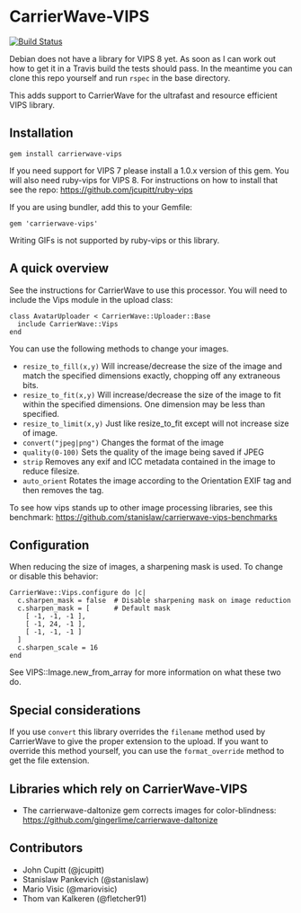 CarrierWave-VIPS
======================

[![Build Status](https://secure.travis-ci.org/eltiare/carrierwave-vips.png?branch=master)](http://travis-ci.org/eltiare/carrierwave-vips)

Debian does not have a library for VIPS 8 yet. As soon as I can work out how to get it in a Travis build the tests should pass. In the meantime you can clone this repo yourself and run `rspec` in the base directory.

This adds support to CarrierWave for the ultrafast and resource efficient
VIPS library.


Installation
---------------------

    gem install carrierwave-vips

If you need support for VIPS 7 please install a 1.0.x version of this gem. You will also need ruby-vips for VIPS 8.  For instructions on how to install that see the repo: https://github.com/jcupitt/ruby-vips

If you are using bundler, add this to your Gemfile:

    gem 'carrierwave-vips'
    
Writing GIFs is not supported by ruby-vips or this library.


A quick overview
---------------------

See the instructions for CarrierWave to use this processor. You will need
to include the Vips module in the upload class:

    class AvatarUploader < CarrierWave::Uploader::Base
      include CarrierWave::Vips
    end

You can use the following methods to change your images.

* `resize_to_fill(x,y)` Will increase/decrease the size of the image and match the specified dimensions exactly, chopping off any extraneous bits.
* `resize_to_fit(x,y)` Will increase/decrease the size of the image to fit within the specified dimensions. One dimension may be less than specified.
* `resize_to_limit(x,y)` Just like resize_to_fit except will not increase size of image.
* `convert("jpeg|png")` Changes the format of the image
* `quality(0-100)` Sets the quality of the image being saved if JPEG
* `strip` Removes any exif and ICC metadata contained in the image to reduce filesize.
* `auto_orient` Rotates the image according to the Orientation EXIF tag and then removes the tag.

To see how vips stands up to other image processing libraries, see this benchmark:  https://github.com/stanislaw/carrierwave-vips-benchmarks

Configuration
-------------

When reducing the size of images, a sharpening mask is used. To change or disable this behavior:

```
CarrierWave::Vips.configure do |c|
  c.sharpen_mask = false  # Disable sharpening mask on image reduction
  c.sharpen_mask = [      # Default mask
    [ -1, -1, -1 ], 
    [ -1, 24, -1 ], 
    [ -1, -1, -1 ] 
  ]
  c.sharpen_scale = 16     
end
```

See VIPS::Image.new_from_array for more information on what these two do. 

Special considerations
----------------------

If you use `convert` this library overrides the `filename` method used by CarrierWave to give the proper extension to the upload. If you want to override this method yourself, you can use the `format_override` method to get the file extension. 

Libraries which rely on CarrierWave-VIPS
---------------------
* The carrierwave-daltonize gem corrects images for color-blindness: https://github.com/gingerlime/carrierwave-daltonize


Contributors
---------------------
* John Cupitt (@jcupitt)
* Stanislaw Pankevich (@stanislaw)
* Mario Visic (@mariovisic)
* Thom van Kalkeren (@fletcher91)
